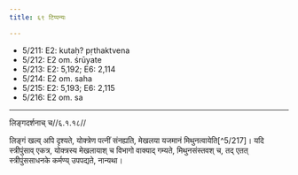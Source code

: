 ```yaml
---
title: ६९ टिप्पन्यः

---
```

- 5/211: E2: kutaḥ? pṛthaktvena
- 5/212: E2 om. śrūyate
- 5/213: E2: 5,192; E6: 2,114
- 5/214: E2 om. saha
- 5/215: E2: 5,193; E6: 2,115
- 5/216: E2 om. sa

____________________________________________


लिङ्गदर्शनाच् च//६.१.१८//

लिङ्गं खल्व् अपि दृश्यते, योक्त्रेण पत्नीं संनह्यति, मेखलया यजमानं मिथुनत्वायेति[^5/217]। यदि स्त्रीपुंसाव् एकत्र, योक्त्रस्य मेखलायाश् च विभागो वाक्याद् गम्यते, मिथुनसंस्तवश् च, तद् एतत् स्त्रीपुंससाधनके कर्मण्य् उपपद्यते, नान्यथा।
